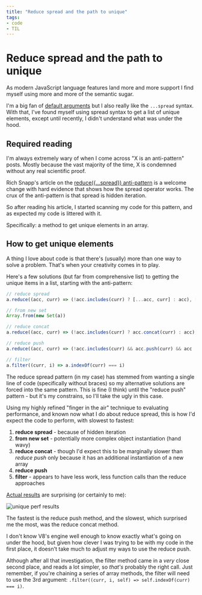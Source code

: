 ```yaml
---
title: "Reduce spread and the path to unique"
tags:
- code
- TIL
---
```


# Reduce spread and the path to unique

As modern JavaScript language features land more and more support I find myself using more and more of the semantic sugar.

I'm a big fan of [default arguments](https://remysharp.com/2017/10/25/es6-default-arguments) but I also really like the `...spread` syntax. With that, I've found myself using spread syntax to get a list of unique elements, except until recently, I didn't understand what was under the hood.

<!--more-->

## Required reading

I'm always extremely wary of when I come across "X is an anti-pattern" posts. Mostly because the vast majority of the time, X is condemned without any real scientific proof.

Rich Snapp's article on the [reduce({...spread}) anti-pattern](https://www.richsnapp.com/blog/2019/06-09-reduce-spread-anti-pattern) is a welcome change with hard evidence that shows how the spread operator works. The crux of the anti-pattern is that spread is hidden iteration.

So after reading his article, I started scanning my code for this pattern, and as expected my code is littered with it.

Specifically: a method to get unique elements in an array.

## How to get unique elements

A thing I love about code is that there's (usually) more than one way to solve a problem. That's when your creativity comes in to play.

Here's a few solutions (but far from comprehensive list) to getting the unique items in a list, starting with the anti-pattern:

```js
// reduce spread
a.reduce((acc, curr) => (!acc.includes(curr) ? [...acc, curr] : acc), [])

// from new set
Array.from(new Set(a))

// reduce concat
a.reduce((acc, curr) => (!acc.includes(curr) ? acc.concat(curr) : acc), [])

// reduce push
a.reduce((acc, curr) => (!acc.includes(curr) && acc.push(curr) && acc || acc), [])

// filter
a.filter((curr, i) => a.indexOf(curr) === i)
```

The reduce spread pattern (in my case) has stemmed from wanting a single line of code (specifically without braces) so my alternative solutions are forced into the same pattern. This is fine (I think) until the "reduce push" pattern - but it's my constrains, so I'll take the ugly in this case.

Using my highly refined "finger in the air" technique to evaluating performance, and known now what I do about reduce spread, this is how I'd expect the code to perform, with slowest to fastest:

1. **reduce spread** - because of hidden iteration
2. **from new set** - potentially more complex object instantiation (hand wavy)
4. **reduce concat** - though I'd expect this to be marginally slower than _reduce push_ only because it has an additional instantiation of a new array
3. **reduce push**
5. **filter** - appears to have less work, less function calls than the reduce approaches

[Actual results](https://jsperf.com/remy-unique/1) are surprising (or certainly to me):

![unique perf results](/images/unique-perf.png)

The fastest is the reduce push method, and the slowest, which surprised me the most, was the reduce concat method.

I don't know V8's engine well enough to know exactly what's going on under the hood, but given how clever I was trying to be with my code in the first place, it doesn't take much to adjust my ways to use the reduce push.

Although after all that investigation, the filter method came in a _very_ close second place, and reads a lot simpler, so _that's_ probably the right call. Just remember, if you're chaining a series of array methods, the filter will need to use the 3rd argument: `.filter((curr, i, self) => self.indexOf(curr) === i)`.
